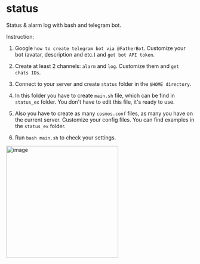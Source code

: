 # status
Status &amp; alarm log with bash and telegram bot.

Instruction:

1. Google `how to create telegram bot via @FatherBot`. Customize your bot (avatar, description and etc.) and `get bot API token`.

3. Create at least 2 channels: `alarm` and `log`. Customize them and `get chats IDs`.
4. Connect to your server and create `status` folder in the `$HOME directory`.
5. In this folder you have to create `main.sh` file, which can be find in `status_ex` folder. You don't have to edit this file, it's ready to use.
6. Also you have to create as many `cosmos.conf` files, as many you have on the current server. Customize your config files. You can find examples in the `status_ex` folder.
7. Run `bash main.sh` to check your settings.

<img width="300" alt="image" src="https://user-images.githubusercontent.com/41644451/169649277-1e3a6d62-7fe9-4025-8267-2229e4fb085e.png">

